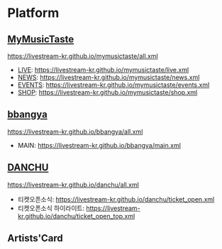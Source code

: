 # Platform

## [MyMusicTaste](https://github.com/LIVESTREAM-KR/mymusictaste)
https://livestream-kr.github.io/mymusictaste/all.xml
- [LIVE](https://www.mymusictaste.com/live/): https://livestream-kr.github.io/mymusictaste/live.xml
- [NEWS](https://www.mymusictaste.com/news/): https://livestream-kr.github.io/mymusictaste/news.xml
- [EVENTS](https://www.mymusictaste.com/events/): https://livestream-kr.github.io/mymusictaste/events.xml
- [SHOP](https://www.mymusictaste.com/projects/): https://livestream-kr.github.io/mymusictaste/shop.xml

## [bbangya](https://github.com/LIVESTREAM-KR/bbangya)
https://livestream-kr.github.io/bbangya/all.xml
- MAIN: https://livestream-kr.github.io/bbangya/main.xml

## [DANCHU](https://github.com/LIVESTREAM-KR/danchu)
https://livestream-kr.github.io/danchu/all.xml
- 티켓오픈소식: https://livestream-kr.github.io/danchu/ticket_open.xml
- 티켓오픈소식 하이라이트: https://livestream-kr.github.io/danchu/ticket_open_top.xml

## Artists'Card
